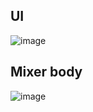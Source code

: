## UI
![image](https://github.com/user-attachments/assets/6b15beb2-fd5e-4b01-a209-f484df6862c1)
## Mixer body
![image](https://github.com/user-attachments/assets/dc3794f0-c939-48c8-89eb-7471d40125a5)
